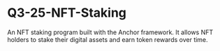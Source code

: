 # Q3-25-NFT-Staking
An NFT staking program built with the Anchor framework. It allows NFT holders to stake their digital assets and earn token rewards over time. 
